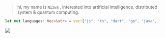 > hi, my name is `Nizwa` , interested into artificial intelligence, distributed system & quantum computing.
```rs
let mut languages: Vec<&str> = vec!["js", "ts", "dart", "go", "java", "rs", "c", "cpp", "py", "qasm"];
```

<img align="left" src="https://visitor-badge.laobi.icu/badge?page_id=MMADUs.MMADUs" />
